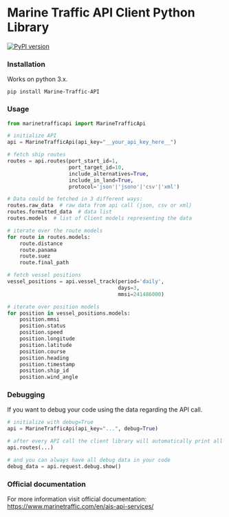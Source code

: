 <h1>Marine Traffic API Client Python Library</h1>

[![PyPI version](https://badge.fury.io/py/Marine-Traffic-API.svg)](https://badge.fury.io/py/Marine-Traffic-API)

<h3>Installation</h3>
<p>Works on python 3.x.</p>

```
pip install Marine-Traffic-API
```

<h3>Usage</h3>

```python
from marinetrafficapi import MarineTrafficApi

# initialize API
api = MarineTrafficApi(api_key="__your_api_key_here__")

# fetch ship routes
routes = api.routes(port_start_id=1, 
                    port_target_id=10, 
                    include_alternatives=True, 
                    include_in_land=True,
                    protocol='json'|'jsono'|'csv'|'xml')

# Data could be fetched in 3 different ways:
routes.raw_data  # raw data from api call (json, csv or xml)
routes.formatted_data  # data list
routes.models  # list of Client models representing the data

# iterate over the route models
for route in routes.models:
	route.distance
	route.panama
	route.suez
	route.final_path

# fetch vessel positions
vessel_positions = api.vessel_track(period='daily', 
                                    days=3, 
                                    mmsi=241486000)

# iterate over position models
for position in vessel_positions.models:
	position.mmsi
	position.status
	position.speed
	position.longitude
	position.latitude
	position.course
	position.heading
	position.timestamp
	position.ship_id
	position.wind_angle
```

<h3>Debugging</h3>

<p>If you want to debug your code using the data regarding the API call.</p>

```python
# initialize with debug=True
api = MarineTrafficApi(api_key="...", debug=True)

# after every API call the client library will automatically print all the data to standard output
api.routes(...)

# and you can always have all debug data in your code
debug_data = api.request.debug.show()
```

<h3>Official documentation</h3>

<p>For more information visit official documentation: <a href="https://www.marinetraffic.com/en/ais-api-services/">https://www.marinetraffic.com/en/ais-api-services/</a></p>
